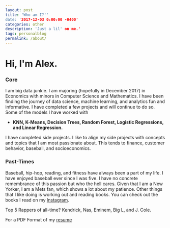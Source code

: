 ```yaml
---
layout: post
title: 'Who am I?''
date: '2017-12-03 0:00:00 -0400'
categories: other
description: 'Just a lil' on me.'
tags: personalblog
permalink: /about/
---
```


# Hi, I'm Alex.


### Core
I am big data junkie. I am majoring (hopefully in December 2017) in Economics with minors in Computer Science and Mathematics. I have been finding the journey of data science, machine learning, and analytics fun and informative. I have completed a few projects and will continue to do so. Some of the models I have worked with

- **KNN, K-Means, Decision Trees, Random Forest, Logistic Regressions, and Linear Regression.**

I have completed side projects. I like to align my side projects with concepts and topics that I am most passionate about. This tends to finance, customer behavior, baseball, and socioeconomics.


### Past-Times
Baseball, hip-hop, reading, and fitness have always been a part of my life. I have enjoyed baseball ever since I was five. I have no concrete remembrance of this passion but who the hell cares. Given that I am a New Yorker, I am a Mets fan, which shows a lot about my patience. Other things that I like doing is working out and reading books. You can check out the books I read on my [Instagram](https://www.instagram.com/booktheories).

Top 5 Rappers of all-time? Kendrick, Nas, Eminem, Big L, and J. Cole.


For a PDF Format of my [resume](https://www.dropbox.com/s/ovncah8ae9tp0q3/Guanga_Resume.pdf?dl=0)
